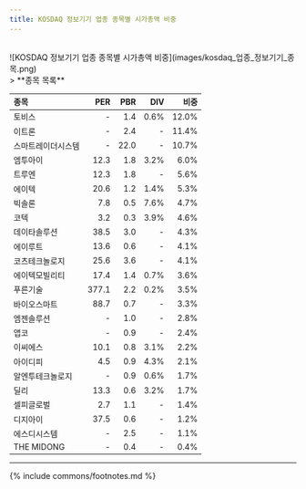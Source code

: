 ```yaml
---
title: KOSDAQ 정보기기 업종 종목별 시가총액 비중
---
```

<br>
![KOSDAQ 정보기기 업종 종목별 시가총액 비중](images/kosdaq_업종_정보기기_종목.png)

<br>
> **종목 목록<a id="list"></a>**

| **종목** | **PER** | **PBR** | **DIV** | **비중** |
| :------- | ------: | ------: | ------: | -------: |
| 토비스 | - | 1.4 | 0.6% | 12.0% |
| 이트론 | - | 2.4 | - | 11.4% |
| 스마트레이더시스템 | - | 22.0 | - | 10.7% |
| 엠투아이 | 12.3 | 1.8 | 3.2% | 6.0% |
| 트루엔 | 12.3 | 1.8 | - | 5.6% |
| 에이텍 | 20.6 | 1.2 | 1.4% | 5.3% |
| 빅솔론 | 7.8 | 0.5 | 7.6% | 4.7% |
| 코텍 | 3.2 | 0.3 | 3.9% | 4.6% |
| 데이타솔루션 | 38.5 | 3.0 | - | 4.3% |
| 에이루트 | 13.6 | 0.6 | - | 4.1% |
| 코츠테크놀로지 | 25.6 | 3.6 | - | 4.1% |
| 에이텍모빌리티 | 17.4 | 1.4 | 0.7% | 3.6% |
| 푸른기술 | 377.1 | 2.2 | 0.2% | 3.5% |
| 바이오스마트 | 88.7 | 0.7 | - | 3.3% |
| 엠젠솔루션 | - | 1.0 | - | 2.8% |
| 앱코 | - | 0.9 | - | 2.4% |
| 이씨에스 | 10.1 | 0.8 | 3.1% | 2.2% |
| 아이디피 | 4.5 | 0.9 | 4.3% | 2.1% |
| 알엔투테크놀로지 | - | 0.9 | 0.6% | 1.7% |
| 딜리 | 13.3 | 0.6 | 3.2% | 1.7% |
| 셀피글로벌 | 2.7 | 1.1 | - | 1.4% |
| 디지아이 | 37.5 | 0.6 | - | 1.2% |
| 에스디시스템 | - | 2.5 | - | 1.1% |
| THE MIDONG | - | 0.4 | - | 0.4% |

---
{% include commons/footnotes.md %}